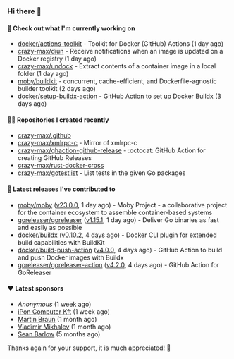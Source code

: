 ### Hi there 👋

#### 👷 Check out what I'm currently working on

- [docker/actions-toolkit](https://github.com/docker/actions-toolkit) - Toolkit for Docker (GitHub) Actions (1 day ago)
- [crazy-max/diun](https://github.com/crazy-max/diun) - Receive notifications when an image is updated on a Docker registry (1 day ago)
- [crazy-max/undock](https://github.com/crazy-max/undock) - Extract contents of a container image in a local folder (1 day ago)
- [moby/buildkit](https://github.com/moby/buildkit) - concurrent, cache-efficient, and Dockerfile-agnostic builder toolkit (2 days ago)
- [docker/setup-buildx-action](https://github.com/docker/setup-buildx-action) - GitHub Action to set up Docker Buildx (3 days ago)

#### 👨‍💻 Repositories I created recently

- [crazy-max/.github](https://github.com/crazy-max/.github)
- [crazy-max/xmlrpc-c](https://github.com/crazy-max/xmlrpc-c) - Mirror of xmlrpc-c
- [crazy-max/ghaction-github-release](https://github.com/crazy-max/ghaction-github-release) - :octocat: GitHub Action for creating GitHub Releases
- [crazy-max/rust-docker-cross](https://github.com/crazy-max/rust-docker-cross)
- [crazy-max/gotestlist](https://github.com/crazy-max/gotestlist) - List tests in the given Go packages

#### 🚀 Latest releases I've contributed to

- [moby/moby](https://github.com/moby/moby) ([v23.0.0](https://github.com/moby/moby/releases/tag/v23.0.0), 1 day ago) - Moby Project - a collaborative project for the container ecosystem to assemble container-based systems
- [goreleaser/goreleaser](https://github.com/goreleaser/goreleaser) ([v1.15.1](https://github.com/goreleaser/goreleaser/releases/tag/v1.15.1), 1 day ago) - Deliver Go binaries as fast and easily as possible
- [docker/buildx](https://github.com/docker/buildx) ([v0.10.2](https://github.com/docker/buildx/releases/tag/v0.10.2), 4 days ago) - Docker CLI plugin for extended build capabilities with BuildKit
- [docker/build-push-action](https://github.com/docker/build-push-action) ([v4.0.0](https://github.com/docker/build-push-action/releases/tag/v4.0.0), 4 days ago) - GitHub Action to build and push Docker images with Buildx
- [goreleaser/goreleaser-action](https://github.com/goreleaser/goreleaser-action) ([v4.2.0](https://github.com/goreleaser/goreleaser-action/releases/tag/v4.2.0), 4 days ago) - GitHub Action for GoReleaser

#### ❤️ Latest sponsors
- _Anonymous_ (1 week ago)
- [iPon Computer Kft](https://github.com/iponcomputer) (1 week ago)
- [Martin Braun](https://github.com/s4ke) (1 month ago)
- [Vladimir Mikhalev](https://github.com/heyValdemar) (1 month ago)
- [Sean Barlow](https://github.com/woolrab6) (5 months ago)

Thanks again for your support, it is much appreciated! 🙏
